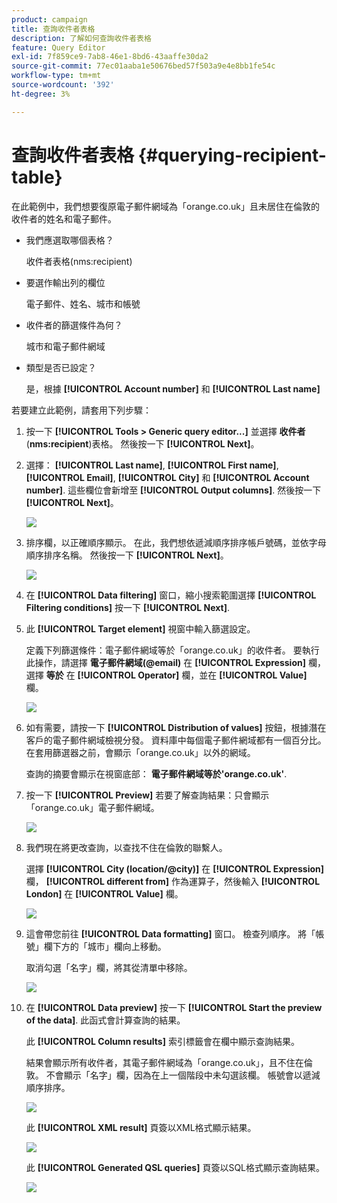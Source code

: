 ```yaml
---
product: campaign
title: 查詢收件者表格
description: 了解如何查詢收件者表格
feature: Query Editor
exl-id: 7f859ce9-7ab8-46e1-8bd6-43aaffe30da2
source-git-commit: 77ec01aaba1e50676bed57f503a9e4e8bb1fe54c
workflow-type: tm+mt
source-wordcount: '392'
ht-degree: 3%

---
```


# 查詢收件者表格 {#querying-recipient-table}



在此範例中，我們想要復原電子郵件網域為「orange.co.uk」且未居住在倫敦的收件者的姓名和電子郵件。

* 我們應選取哪個表格？

   收件者表格(nms:recipient)

* 要選作輸出列的欄位

   電子郵件、姓名、城市和帳號

* 收件者的篩選條件為何？

   城市和電子郵件網域

* 類型是否已設定？

   是，根據 **[!UICONTROL Account number]** 和 **[!UICONTROL Last name]**

若要建立此範例，請套用下列步驟：

1. 按一下 **[!UICONTROL Tools > Generic query editor...]** 並選擇 **收件者** (**nms:recipient**)表格。 然後按一下 **[!UICONTROL Next]**。
1. 選擇： **[!UICONTROL Last name]**, **[!UICONTROL First name]**, **[!UICONTROL Email]**, **[!UICONTROL City]** 和 **[!UICONTROL Account number]**. 這些欄位會新增至 **[!UICONTROL Output columns]**. 然後按一下 **[!UICONTROL Next]**。

   ![](assets/query_editor_03.png)

1. 排序欄，以正確順序顯示。 在此，我們想依遞減順序排序帳戶號碼，並依字母順序排序名稱。 然後按一下 **[!UICONTROL Next]**。

   ![](assets/query_editor_04.png)

1. 在 **[!UICONTROL Data filtering]** 窗口，縮小搜索範圍選擇 **[!UICONTROL Filtering conditions]** 按一下 **[!UICONTROL Next]**.
1. 此 **[!UICONTROL Target element]** 視窗中輸入篩選設定。

   定義下列篩選條件：電子郵件網域等於「orange.co.uk」的收件者。 要執行此操作，請選擇 **電子郵件網域(@email)** 在 **[!UICONTROL Expression]** 欄，選擇 **等於** 在 **[!UICONTROL Operator]** 欄，並在 **[!UICONTROL Value]** 欄。

   ![](assets/query_editor_05.png)

1. 如有需要，請按一下 **[!UICONTROL Distribution of values]** 按鈕，根據潛在客戶的電子郵件網域檢視分發。 資料庫中每個電子郵件網域都有一個百分比。 在套用篩選器之前，會顯示「orange.co.uk」以外的網域。

   查詢的摘要會顯示在視窗底部： **電子郵件網域等於&#39;orange.co.uk&#39;**.

1. 按一下 **[!UICONTROL Preview]** 若要了解查詢結果：只會顯示「orange.co.uk」電子郵件網域。

   ![](assets/query_editor_nveau_17.png)

1. 我們現在將更改查詢，以查找不住在倫敦的聯繫人。

   選擇 **[!UICONTROL City (location/@city)]** 在 **[!UICONTROL Expression]** 欄， **[!UICONTROL different from]** 作為運算子，然後輸入 **[!UICONTROL London]** 在 **[!UICONTROL Value]** 欄。

   ![](assets/query_editor_08.png)

1. 這會帶您前往 **[!UICONTROL Data formatting]** 窗口。 檢查列順序。 將「帳號」欄下方的「城市」欄向上移動。

   取消勾選「名字」欄，將其從清單中移除。

   ![](assets/query_editor_nveau_15.png)

1. 在 **[!UICONTROL Data preview]** 按一下 **[!UICONTROL Start the preview of the data]**. 此函式會計算查詢的結果。

   此 **[!UICONTROL Column results]** 索引標籤會在欄中顯示查詢結果。

   結果會顯示所有收件者，其電子郵件網域為「orange.co.uk」，且不住在倫敦。 不會顯示「名字」欄，因為在上一個階段中未勾選該欄。 帳號會以遞減順序排序。

   ![](assets/query_editor_nveau_12.png)

   此 **[!UICONTROL XML result]** 頁簽以XML格式顯示結果。

   ![](assets/query_editor_nveau_13.png)

   此 **[!UICONTROL Generated QSL queries]** 頁簽以SQL格式顯示查詢結果。

   ![](assets/query_editor_nveau_14.png)
